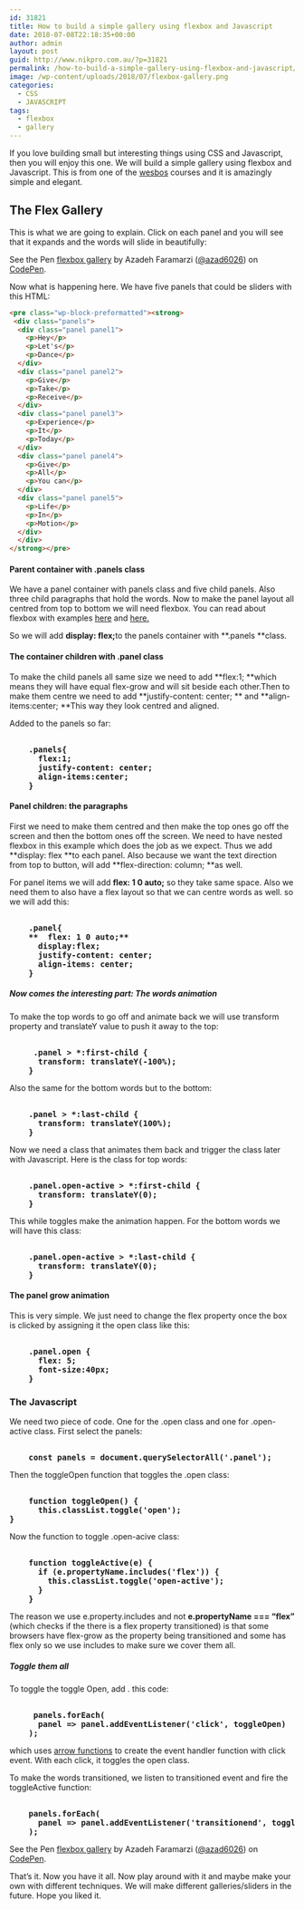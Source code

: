 ```yaml
---
id: 31821
title: How to build a simple gallery using flexbox and Javascript
date: 2018-07-08T22:18:35+00:00
author: admin
layout: post
guid: http://www.nikpro.com.au/?p=31821
permalink: /how-to-build-a-simple-gallery-using-flexbox-and-javascript/
image: /wp-content/uploads/2018/07/flexbox-gallery.png
categories:
  - CSS
  - JAVASCRIPT
tags:
  - flexbox
  - gallery
---
```

If you love building small but interesting things using CSS and Javascript, then you will enjoy this one. We will build a simple gallery using flexbox and Javascript. This is from one of the <a href="http://wesbos.com" target="_blank" rel="noopener noreferrer">wesbos</a> courses and it is amazingly simple and elegant.

## The Flex Gallery

This is what we are going to explain. Click on each panel and you will see that it expands and the words will slide in beautifully:

<p class="codepen" data-height="265" data-theme-id="0" data-slug-hash="ERqpJq" data-default-tab="css,result" data-user="azad6026" data-embed-version="2" data-pen-title="flexbox gallery">
  See the Pen <a href="https://codepen.io/azad6026/pen/ERqpJq/">flexbox gallery</a> by Azadeh Faramarzi (<a href="https://codepen.io/azad6026">@azad6026</a>) on <a href="https://codepen.io">CodePen</a>.
</p>



Now what is happening here. We have five panels that could be sliders with this HTML:
```html
<pre class="wp-block-preformatted"><strong>
 <div class="panels">  
  <div class="panel panel1">  
    <p>Hey</p>  
    <p>Let's</p>  
    <p>Dance</p>  
  </div>  
  <div class="panel panel2">  
    <p>Give</p>  
    <p>Take</p>  
    <p>Receive</p>  
  </div>  
  <div class="panel panel3">  
    <p>Experience</p>  
    <p>It</p>  
    <p>Today</p>  
  </div>  
  <div class="panel panel4">  
    <p>Give</p>  
    <p>All</p>  
    <p>You can</p>  
  </div>  
  <div class="panel panel5">  
    <p>Life</p>  
    <p>In</p>  
    <p>Motion</p>  
  </div>  
  </div>
</strong></pre>
```
#### Parent container with .panels class

We have a panel container with panels class and five child panels. Also three child paragraphs that hold the words. Now to make the panel layout all centred from top to bottom we will need flexbox.  You can read about flexbox with examples <a href="http://www.nikpro.com.au/flexbox-explained-in-a-simple-way-with-examples-part-1/" target="_blank" rel="noopener noreferrer">here</a> and <a href="http://www.nikpro.com.au/flexbox-explained-in-a-simple-way-with-examples-part-2/" target="_blank" rel="noopener noreferrer">here. </a>

So we will add <strong>display: flex;</strong>to the panels container with **.panels **class.

#### The container children with .panel class

To make the child panels all same size we need to add **flex:1; **which means they will have equal flex-grow and will sit beside each other.Then to make them centre we need to add **justify-content: center; ** and  **align-items:center; **This way they look centred and aligned. 

Added to the panels so far:
<pre class="wp-block-preformatted"><strong>
    <strong>.panels{</strong>
    <strong>  flex:1;</strong>
    <strong>  justify-content: center;</strong>
    <strong>  align-items:center;</strong>
    <strong>}</strong>
</strong></pre>
#### Panel children: the paragraphs

First we need to make them centred and then make the top ones go off the screen and then the bottom ones off the screen. We need to have nested flexbox in this example which does the job as we expect. Thus we add **display: flex **to each panel. Also because we want the text direction from top to button, will add **flex-direction: column; **as well.

For panel items we will add  **flex: 1 0 auto;** so they take same space. Also we need them to also have a flex layout so that we can centre words as well. so we will add this:
<pre class="wp-block-preformatted"><strong>
    <strong>.panel{</strong>
    **  flex: 1 0 auto;**
    <strong>  display:flex; </strong>
    <strong>  justify-content: center; </strong>
    <strong>  align-items: center;</strong>
    }
</strong></pre>
##### Now comes the interesting part:  The words animation

To make the top words to go off and animate back we will use transform property and translateY value to push it away to the top:
<pre class="wp-block-preformatted"><strong>
    <strong> .panel > *:first-child { </strong>
    <strong>  transform: translateY(-100%); </strong>
    <strong>}</strong>
</strong></pre>
Also the same for the bottom words but to the bottom:
<pre class="wp-block-preformatted"><strong>
    <strong>.panel > *:last-child { </strong>
    <strong>  transform: translateY(100%); </strong>
    <strong>}</strong>
</strong></pre>
Now we need a class that animates them back and trigger the class later with Javascript. Here is the class for top words:
<pre class="wp-block-preformatted"><strong>
    <strong>.panel.open-active > *:first-child { </strong>
    <strong>  transform: translateY(0); </strong>
    <strong>}</strong>
</strong></pre>
This while toggles make the animation happen. For the bottom words we will have this class:
<pre class="wp-block-preformatted"><strong>
    <strong>.panel.open-active > *:last-child { </strong>
    <strong>  transform: translateY(0); </strong>
    <strong>}</strong>
</strong></pre>
#### The panel grow animation

This is very simple. We just need to change the flex property once the box is clicked by assigning it the open class like this:
<pre class="wp-block-preformatted"><strong>
    <strong>.panel.open {</strong>  
    <strong>  flex: 5;</strong>  
    <strong>  font-size:40px;</strong>  
    <strong>}</strong>
</strong></pre>
### The Javascript

We need two piece of code. One for the .open class and one for .open-active class. First select the panels:
<pre class="wp-block-preformatted"><strong>
    <strong>const panels = document.querySelectorAll('.panel');</strong>
</strong></pre>
Then the toggleOpen function that toggles the .open class:
<pre class="wp-block-preformatted"><strong>
    <strong>function toggleOpen() {</strong>  
    <strong>  this.classList.toggle('open');</strong>  
<strong>}</strong>
</strong></pre>
Now the function to toggle .open-acive class:
<pre class="wp-block-preformatted"><strong>
    <strong>function toggleActive(e) {</strong>  
    <strong>  if (e.propertyName.includes('flex')) {</strong>  
    <strong>    this.classList.toggle('open-active');</strong>  
    <strong>  }</strong>  
    <strong>}</strong>
</strong></pre>
The reason we use e.property.includes and not **e.propertyName === &#8220;flex&#8221;** (which checks if the there is a flex property transitioned) is that some browsers have flex-grow as the property being transitioned and some has flex only so we use includes to make sure we cover them all.

##### Toggle them all

To toggle the toggle Open, add . this code:
<pre class="wp-block-preformatted"><strong>
    <strong> panels.forEach(</strong>
    <strong>  panel => panel.addEventListener('click', toggleOpen)</strong>
    <strong>);</strong>
</strong></pre>
which uses <a href="http://www.nikpro.com.au/all-you-need-to-know-about-arrow-functions-in-javascript/" target="_blank" rel="noopener noreferrer">arrow functions</a> to create the event handler function with click event. With each click, it toggles the open class.

To make the words transitioned, we listen to transitioned event and fire the toggleActive function:
<pre class="wp-block-preformatted"><strong>
    <strong>panels.forEach(</strong>
    <strong>  panel => panel.addEventListener('transitionend', toggleActive)</strong>
    <strong>);</strong>
</strong></pre>
<p class="codepen" data-height="265" data-theme-id="0" data-slug-hash="ERqpJq" data-default-tab="css,result" data-user="azad6026" data-embed-version="2" data-pen-title="flexbox gallery">
  See the Pen <a href="https://codepen.io/azad6026/pen/ERqpJq/">flexbox gallery</a> by Azadeh Faramarzi (<a href="https://codepen.io/azad6026">@azad6026</a>) on <a href="https://codepen.io">CodePen</a>.
</p>



That&#8217;s it. Now you have it all. Now play around with it and maybe make your own with different techniques. We will make different galleries/sliders in the future. Hope you liked it.
